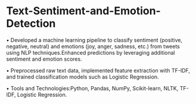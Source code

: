 # Text-Sentiment-and-Emotion-Detection

• Developed a machine learning pipeline to classify sentiment (positive, negative, neutral) and emotions (joy, anger,
sadness, etc.) from tweets using NLP techniques.Enhanced predictions by leveraging additional sentiment and
emotion scores.

• Preprocessed raw text data, implemented feature extraction with TF-IDF, and trained classification models such
as Logistic Regression.

• Tools and Technologies:Python, Pandas, NumPy, Scikit-learn, NLTK, TF-IDF, Logistic Regression.
